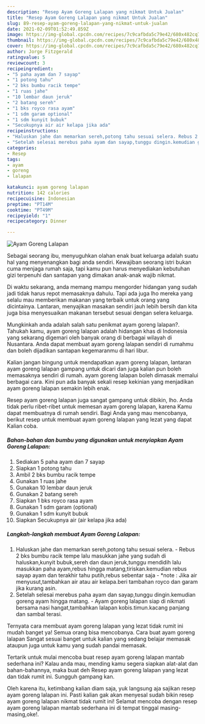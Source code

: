 ```yaml
---
description: "Resep Ayam Goreng Lalapan yang nikmat Untuk Jualan"
title: "Resep Ayam Goreng Lalapan yang nikmat Untuk Jualan"
slug: 89-resep-ayam-goreng-lalapan-yang-nikmat-untuk-jualan
date: 2021-02-09T01:52:49.859Z
image: https://img-global.cpcdn.com/recipes/7c9cafbda5c79e42/680x482cq70/ayam-goreng-lalapan-foto-resep-utama.jpg
thumbnail: https://img-global.cpcdn.com/recipes/7c9cafbda5c79e42/680x482cq70/ayam-goreng-lalapan-foto-resep-utama.jpg
cover: https://img-global.cpcdn.com/recipes/7c9cafbda5c79e42/680x482cq70/ayam-goreng-lalapan-foto-resep-utama.jpg
author: Jorge Fitzgerald
ratingvalue: 5
reviewcount: 3
recipeingredient:
- "5 paha ayam dan 7 sayap"
- "1 potong tahu"
- "2 bks bumbu racik tempe"
- "1 ruas jahe"
- "10 lembar daun jeruk"
- "2 batang sereh"
- "1 bks royco rasa ayam"
- "1 sdm garam optional"
- "1 sdm kunyit bubuk"
- "Secukupnya air air kelapa jika ada"
recipeinstructions:
- "Haluskan jahe dan memarkan sereh,potong tahu sesuai selera. Rebus 2 bks bumbu racik tempe lalu masukkan jahe yang sudah di haluskan,kunyit bubuk,sereh dan daun jeruk,tunggu mendidih lalu masukkan paha ayam,rebus hingga matang,tiriskan.kemudian rebus sayap ayam dan terakhir tahu putih,rebus sebentar saja  *note : Jika air menyusut,tambahkan air atau air kelapa.beri tambahan royco dan garam jika kurang asin."
- "Setelah selesai merebus paha ayam dan sayap,tunggu dingin.kemudian goreng ayam hingga matang. Ayam goreng lalapan siap di nikmati bersama nasi hangat,tambahkan lalapan kobis.timun.kacang panjang dan sambal terasi."
categories:
- Resep
tags:
- ayam
- goreng
- lalapan

katakunci: ayam goreng lalapan 
nutrition: 142 calories
recipecuisine: Indonesian
preptime: "PT14M"
cooktime: "PT49M"
recipeyield: "1"
recipecategory: Dinner

---
```



![Ayam Goreng Lalapan](https://img-global.cpcdn.com/recipes/7c9cafbda5c79e42/680x482cq70/ayam-goreng-lalapan-foto-resep-utama.jpg)

Sebagai seorang ibu, menyuguhkan olahan enak buat keluarga adalah suatu hal yang menyenangkan bagi anda sendiri. Kewajiban seorang istri bukan cuma menjaga rumah saja, tapi kamu pun harus menyediakan kebutuhan gizi terpenuhi dan santapan yang dimakan anak-anak wajib nikmat.

Di waktu  sekarang, anda memang mampu mengorder hidangan yang sudah jadi tidak harus repot memasaknya dahulu. Tapi ada juga lho mereka yang selalu mau memberikan makanan yang terbaik untuk orang yang dicintainya. Lantaran, menyajikan masakan sendiri jauh lebih bersih dan kita juga bisa menyesuaikan makanan tersebut sesuai dengan selera keluarga. 



Mungkinkah anda adalah salah satu penikmat ayam goreng lalapan?. Tahukah kamu, ayam goreng lalapan adalah hidangan khas di Indonesia yang sekarang digemari oleh banyak orang di berbagai wilayah di Nusantara. Anda dapat membuat ayam goreng lalapan sendiri di rumahmu dan boleh dijadikan santapan kegemaranmu di hari libur.

Kalian jangan bingung untuk mendapatkan ayam goreng lalapan, lantaran ayam goreng lalapan gampang untuk dicari dan juga kalian pun boleh memasaknya sendiri di rumah. ayam goreng lalapan boleh dimasak memalui berbagai cara. Kini pun ada banyak sekali resep kekinian yang menjadikan ayam goreng lalapan semakin lebih enak.

Resep ayam goreng lalapan juga sangat gampang untuk dibikin, lho. Anda tidak perlu ribet-ribet untuk memesan ayam goreng lalapan, karena Kamu dapat membuatnya di rumah sendiri. Bagi Anda yang mau mencobanya, berikut resep untuk membuat ayam goreng lalapan yang lezat yang dapat Kalian coba.

<!--inarticleads1-->

##### Bahan-bahan dan bumbu yang digunakan untuk menyiapkan Ayam Goreng Lalapan:

1. Sediakan 5 paha ayam dan 7 sayap
1. Siapkan 1 potong tahu
1. Ambil 2 bks bumbu racik tempe
1. Gunakan 1 ruas jahe
1. Gunakan 10 lembar daun jeruk
1. Gunakan 2 batang sereh
1. Siapkan 1 bks royco rasa ayam
1. Gunakan 1 sdm garam (optional)
1. Gunakan 1 sdm kunyit bubuk
1. Siapkan Secukupnya air (air kelapa jika ada)




<!--inarticleads2-->

##### Langkah-langkah membuat Ayam Goreng Lalapan:

1. Haluskan jahe dan memarkan sereh,potong tahu sesuai selera. - Rebus 2 bks bumbu racik tempe lalu masukkan jahe yang sudah di haluskan,kunyit bubuk,sereh dan daun jeruk,tunggu mendidih lalu masukkan paha ayam,rebus hingga matang,tiriskan.kemudian rebus sayap ayam dan terakhir tahu putih,rebus sebentar saja  - *note : Jika air menyusut,tambahkan air atau air kelapa.beri tambahan royco dan garam jika kurang asin.
1. Setelah selesai merebus paha ayam dan sayap,tunggu dingin.kemudian goreng ayam hingga matang. - Ayam goreng lalapan siap di nikmati bersama nasi hangat,tambahkan lalapan kobis.timun.kacang panjang dan sambal terasi.




Ternyata cara membuat ayam goreng lalapan yang lezat tidak rumit ini mudah banget ya! Semua orang bisa mencobanya. Cara buat ayam goreng lalapan Sangat sesuai banget untuk kalian yang sedang belajar memasak ataupun juga untuk kamu yang sudah pandai memasak.

Tertarik untuk mulai mencoba buat resep ayam goreng lalapan mantab sederhana ini? Kalau anda mau, mending kamu segera siapkan alat-alat dan bahan-bahannya, maka buat deh Resep ayam goreng lalapan yang lezat dan tidak rumit ini. Sungguh gampang kan. 

Oleh karena itu, ketimbang kalian diam saja, yuk langsung aja sajikan resep ayam goreng lalapan ini. Pasti kalian gak akan menyesal sudah bikin resep ayam goreng lalapan nikmat tidak rumit ini! Selamat mencoba dengan resep ayam goreng lalapan mantab sederhana ini di tempat tinggal masing-masing,oke!.

